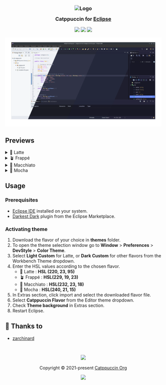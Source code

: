 <h3 align="center">
	<img src="https://raw.githubusercontent.com/catppuccin/catppuccin/main/assets/logos/exports/1544x1544_circle.png" width="100" alt="Logo"/><br/>
	<img src="https://raw.githubusercontent.com/catppuccin/catppuccin/main/assets/misc/transparent.png" height="30" width="0px"/>
	Catppuccin for <a href="https://github.com/eclipse-platform">Eclipse</a>
	<img src="https://raw.githubusercontent.com/catppuccin/catppuccin/main/assets/misc/transparent.png" height="30" width="0px"/>
</h3>

<p align="center">
	<a href="https://github.com/zarchinard/eclipse/stargazers"><img src="https://img.shields.io/github/stars/catppuccin/template?colorA=363a4f&colorB=b7bdf8&style=for-the-badge"></a>
	<a href="https://github.com/zarchinard/eclipse/issues"><img src="https://img.shields.io/github/issues/catppuccin/template?colorA=363a4f&colorB=f5a97f&style=for-the-badge"></a>
	<a href="https://github.com/zarchinard/eclipse/contributors"><img src="https://img.shields.io/github/contributors/catppuccin/template?colorA=363a4f&colorB=a6da95&style=for-the-badge"></a>
</p>

<p align="center">
	<img src="https://raw.githubusercontent.com/zarchinard/eclipse/main/assets/preview.webp"/>
</p>

## Previews

<details>
<summary>🌻 Latte</summary>
<img src="https://raw.githubusercontent.com/zarchinard/eclipse/main/assets/latte.webp"/>
</details>
<details>
<summary>🪴 Frappé</summary>
<img src="https://raw.githubusercontent.com/zarchinard/eclipse/main/assets/frappe.webp"/>
</details>
<details>
<summary>🌺 Macchiato</summary>
<img src="https://raw.githubusercontent.com/zarchinard/eclipse/main/assets/macchiato.webp"/>
</details>
<details>
<summary>🌿 Mocha</summary>
<img src="https://raw.githubusercontent.com/zarchinard/eclipse/main/assets/mocha.webp"/>
</details>

## Usage

### Prerequisites

- [Eclipse IDE](https://www.eclipse.org/) installed on your system.
- [Darkest Dark](https://marketplace.eclipse.org/content/darkest-dark-theme-devstyle) plugin from the Eclipse Marketplace.

### Activating theme

1. Download the flavor of your choice in **themes** folder.
2. To open the theme selection window go to **Window** >  **Preferences** > **DevStyle** > **Color Theme**.
3. Select **Light Custom** for Latte, or **Dark Custom** for other flavors from the Workbench Theme dropdown.
4. Enter the HSL values according to the chosen flavor.
   - 🌻 Latte : **HSL (220, 23, 95)**
   - 🪴 Frappé : **HSL(229, 19, 23)**
   - 🌺 Macchiato : **HSL(232, 23, 18)**
   - 🌿 Mocha : **HSL(240, 21, 15)**
5. In Extras section, click import and select the downloaded flavor file.
6. Select **Catppuccin Flavor** from the Editor theme dropdown.
7. Check **Theme background** in Extras section.
8. Restart Eclipse.

## 💝 Thanks to

- [zarchinard](https://github.com/zarchinard)

&nbsp;

<p align="center">
	<img src="https://raw.githubusercontent.com/catppuccin/catppuccin/main/assets/footers/gray0_ctp_on_line.svg?sanitize=true" />
</p>

<p align="center">
	Copyright &copy; 2021-present <a href="https://github.com/catppuccin" target="_blank">Catppuccin Org</a>
</p>

<p align="center">
	<a href="https://github.com/catppuccin/catppuccin/blob/main/LICENSE"><img src="https://img.shields.io/static/v1.svg?style=for-the-badge&label=License&message=MIT&logoColor=d9e0ee&colorA=363a4f&colorB=b7bdf8"/></a>
</p>
